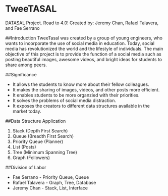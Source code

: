 # TweeTASAL
DATASAL Project. Road to 4.0!
Created by: Jeremy Chan, Rafael Talavera, and Fae Serrano

##Introduction
TweeTasal was created by a group of young engineers, who wants to incorporate the use of social media in education. Today, social media has revolutionized the world and the lifestyle of individuals. The main objective of this project is to provide the function of a social media such as posting beautiful images, awesome videos, and bright ideas for students to share among peers.

##Significance
- It allows the students to know more about their fellow colleagues.
- It makes the sharing of images, videos, and other posts more efficient.
- It enables students to be more organzied with their priorities.
- It solves the problems of social media distraction.
- It exposes the creators to different data structures available in the market today.

##Data Structure Application
1. Stack (Depth First Search)
2. Queue (Breadth First Search)
3. Priority Queue (Planner)
4. List (Posts)
5. Tree (Minimum Spanning Tree)
6. Graph (Followers)
  
##Division of Labor
- Fae Serrano - Priority Queue, Queue
- Rafael Talavera - Graph, Tree, Database
- Jeremy Chan - Stack, List, Interface

